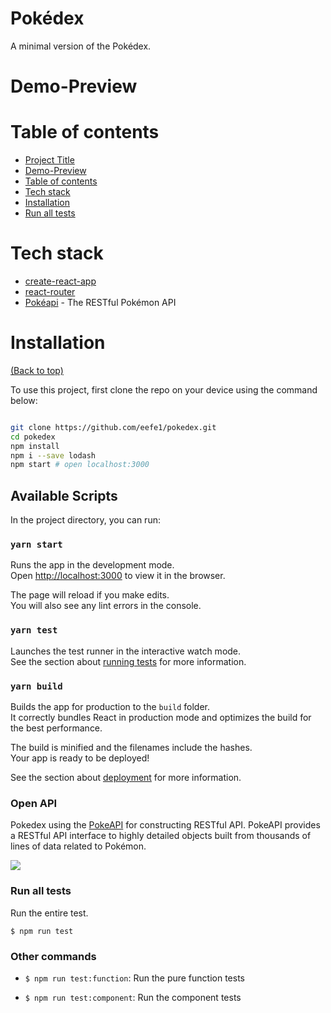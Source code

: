 
  

# Pokédex

A minimal version of the Pokédex. 

# Demo-Preview

<!-- Add a demo for your project -->


# Table of contents


- [Project Title](#project-title)
- [Demo-Preview](#demo-preview)
- [Table of contents](#table-of-contents)
- [Tech stack](#Tech-stack)
- [Installation](#installation)
- [Run all tests](#Run-all-tests)

# Tech stack


* [create-react-app](https://github.com/facebook/create-react-app)
* [react-router](https://reacttraining.com/react-router/)
* [Pokéapi](https://pokeapi.co/) - The RESTful Pokémon API


# Installation
[(Back to top)](#table-of-contents)

To use this project, first clone the repo on your device using the command below:
 


```bash

git clone https://github.com/eefe1/pokedex.git
cd pokedex
npm install
npm i --save lodash
npm start # open localhost:3000

```
## Available Scripts

In the project directory, you can run:

### `yarn start`

Runs the app in the development mode.\
Open [http://localhost:3000](http://localhost:3000) to view it in the browser.

The page will reload if you make edits.\
You will also see any lint errors in the console.

### `yarn test`

Launches the test runner in the interactive watch mode.\
See the section about [running tests](https://facebook.github.io/create-react-app/docs/running-tests) for more information.

### `yarn build`

Builds the app for production to the `build` folder.\
It correctly bundles React in production mode and optimizes the build for the best performance.

The build is minified and the filenames include the hashes.\
Your app is ready to be deployed!

See the section about [deployment](https://facebook.github.io/create-react-app/docs/deployment) for more information.



### Open API 

Pokedex using the [PokeAPI](https://pokeapi.co/) for constructing RESTful API.
PokeAPI provides a RESTful API interface to highly detailed objects built from thousands of lines of data related to Pokémon. 

![](https://user-images.githubusercontent.com/24237865/83422649-d1b1d980-a464-11ea-8c91-a24fdf89cd6b.png)


### Run all tests

Run the entire test.

```
$ npm run test
```

### Other commands

- `$ npm run test:function`: Run the pure function tests

- `$ npm run test:component`: Run the component tests



